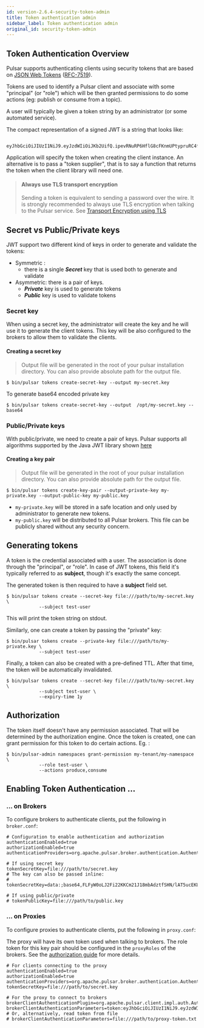 ```yaml
---
id: version-2.6.4-security-token-admin
title: Token authentication admin
sidebar_label: Token authentication admin
original_id: security-token-admin
---
```


## Token Authentication Overview

Pulsar supports authenticating clients using security tokens that are based on
[JSON Web Tokens](https://jwt.io/introduction/) ([RFC-7519](https://tools.ietf.org/html/rfc7519)).

Tokens are used to identify a Pulsar client and associate with some "principal" (or "role") which
will be then granted permissions to do some actions (eg: publish or consume from a topic).

A user will typically be given a token string by an administrator (or some automated service).

The compact representation of a signed JWT is a string that looks like:

```
 eyJhbGciOiJIUzI1NiJ9.eyJzdWIiOiJKb2UifQ.ipevRNuRP6HflG8cFKnmUPtypruRC4fb1DWtoLL62SY
 ```

Application will specify the token when creating the client instance. An alternative is to pass
a "token supplier", that is to say a function that returns the token when the client library
will need one.

> #### Always use TLS transport encryption
> Sending a token is equivalent to sending a password over the wire. It is strongly recommended to
> always use TLS encryption when talking to the Pulsar service. See
> [Transport Encryption using TLS](security-tls-transport.md)

## Secret vs Public/Private keys

JWT support two different kind of keys in order to generate and validate the tokens:

 * Symmetric :
    - there is a single ***Secret*** key that is used both to generate and validate
 * Asymmetric: there is a pair of keys.
    - ***Private*** key is used to generate tokens
    - ***Public*** key is used to validate tokens

### Secret key

When using a secret key, the administrator will create the key and he will
use it to generate the client tokens. This key will be also configured to
the brokers to allow them to validate the clients.

#### Creating a secret key

> Output file will be generated in the root of your pulsar installation directory. You can also provide absolute path for the output file.
```shell
$ bin/pulsar tokens create-secret-key --output my-secret.key
```
To generate base64 encoded private key
```shell
$ bin/pulsar tokens create-secret-key --output  /opt/my-secret.key --base64
```

### Public/Private keys

With public/private, we need to create a pair of keys. Pulsar supports all algorithms supported by the Java JWT library shown [here](https://github.com/jwtk/jjwt#signature-algorithms-keys)

#### Creating a key pair

> Output file will be generated in the root of your pulsar installation directory. You can also provide absolute path for the output file.
```shell
$ bin/pulsar tokens create-key-pair --output-private-key my-private.key --output-public-key my-public.key
```

 * `my-private.key` will be stored in a safe location and only used by administrator to generate
   new tokens.
 * `my-public.key` will be distributed to all Pulsar brokers. This file can be publicly shared without
   any security concern.

## Generating tokens

A token is the credential associated with a user. The association is done through the "principal",
or "role". In case of JWT tokens, this field it's typically referred to as **subject**, though
it's exactly the same concept.

The generated token is then required to have a **subject** field set.

```shell
$ bin/pulsar tokens create --secret-key file:///path/to/my-secret.key \
            --subject test-user
```

This will print the token string on stdout.

Similarly, one can create a token by passing the "private" key:

```shell
$ bin/pulsar tokens create --private-key file:///path/to/my-private.key \
            --subject test-user
```

Finally, a token can also be created with a pre-defined TTL. After that time,
the token will be automatically invalidated.

```shell
$ bin/pulsar tokens create --secret-key file:///path/to/my-secret.key \
            --subject test-user \
            --expiry-time 1y
```

## Authorization

The token itself doesn't have any permission associated. That will be determined by the
authorization engine. Once the token is created, one can grant permission for this token to do certain
actions. Eg. :

```shell
$ bin/pulsar-admin namespaces grant-permission my-tenant/my-namespace \
            --role test-user \
            --actions produce,consume
```

## Enabling Token Authentication ...

### ... on Brokers

To configure brokers to authenticate clients, put the following in `broker.conf`:

```properties
# Configuration to enable authentication and authorization
authenticationEnabled=true
authorizationEnabled=true
authenticationProviders=org.apache.pulsar.broker.authentication.AuthenticationProviderToken

# If using secret key
tokenSecretKey=file:///path/to/secret.key
# The key can also be passed inline:
# tokenSecretKey=data:;base64,FLFyW0oLJ2Fi22KKCm21J18mbAdztfSHN/lAT5ucEKU=

# If using public/private
# tokenPublicKey=file:///path/to/public.key
```

### ... on Proxies

To configure proxies to authenticate clients, put the following in `proxy.conf`:

The proxy will have its own token used when talking to brokers. The role token for this
key pair should be configured in the ``proxyRoles`` of the brokers. See the [authorization guide](security-authorization.md) for more details.

```properties
# For clients connecting to the proxy
authenticationEnabled=true
authorizationEnabled=true
authenticationProviders=org.apache.pulsar.broker.authentication.AuthenticationProviderToken
tokenSecretKey=file:///path/to/secret.key

# For the proxy to connect to brokers
brokerClientAuthenticationPlugin=org.apache.pulsar.client.impl.auth.AuthenticationToken
brokerClientAuthenticationParameters=token:eyJhbGciOiJIUzI1NiJ9.eyJzdWIiOiJ0ZXN0LXVzZXIifQ.9OHgE9ZUDeBTZs7nSMEFIuGNEX18FLR3qvy8mqxSxXw
# Or, alternatively, read token from file
# brokerClientAuthenticationParameters=file:///path/to/proxy-token.txt
```